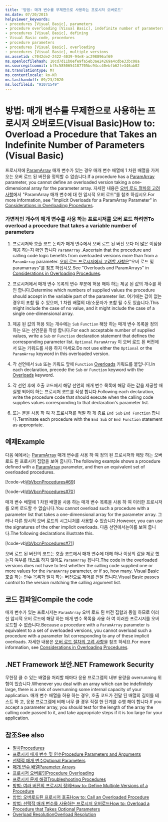 ```yaml
---
title: '방법: 매개 변수를 무제한으로 사용하는 프로시저 오버로드'
ms.date: 07/20/2015
helpviewer_keywords:
- procedures [Visual Basic], parameters
- procedure overloading [Visual Basic], indefinite number of parameters
- procedures [Visual Basic], defining
- Visual Basic code, procedures
- procedure parameters
- procedures [Visual Basic], overloading
- procedures [Visual Basic], multiple versions
ms.assetid: c7042de2-2422-4039-94e8-ac298896af69
ms.openlocfilehash: 10cd7d11b0efe9fa5eb3ae24269a4cdbe33bc08a
ms.sourcegitcommit: bf5c5850654187705bc94cc40ebfb62fe346ab02
ms.translationtype: MT
ms.contentlocale: ko-KR
ms.lasthandoff: 09/23/2020
ms.locfileid: "91071549"
---
```

# <a name="how-to-overload-a-procedure-that-takes-an-indefinite-number-of-parameters-visual-basic"></a><span data-ttu-id="7960e-102">방법: 매개 변수를 무제한으로 사용하는 프로시저 오버로드(Visual Basic)</span><span class="sxs-lookup"><span data-stu-id="7960e-102">How to: Overload a Procedure that Takes an Indefinite Number of Parameters (Visual Basic)</span></span>

<span data-ttu-id="7960e-103">프로시저에 [ParamArray](../../../language-reference/modifiers/paramarray.md) 매개 변수가 있는 경우 매개 변수 배열에 1 차원 배열을 가져오는 오버 로드 된 버전을 정의할 수 없습니다.</span><span class="sxs-lookup"><span data-stu-id="7960e-103">If a procedure has a [ParamArray](../../../language-reference/modifiers/paramarray.md) parameter, you cannot define an overloaded version taking a one-dimensional array for the parameter array.</span></span> <span data-ttu-id="7960e-104">자세한 내용은 [오버 로드 절차의 고려 사항](./considerations-in-overloading-procedures.md)에서 "ParamArray 매개 변수에 대 한 암시적 오버 로드"를 참조 하십시오.</span><span class="sxs-lookup"><span data-stu-id="7960e-104">For more information, see "Implicit Overloads for a ParamArray Parameter" in [Considerations in Overloading Procedures](./considerations-in-overloading-procedures.md).</span></span>  
  
### <a name="to-overload-a-procedure-that-takes-a-variable-number-of-parameters"></a><span data-ttu-id="7960e-105">가변적인 개수의 매개 변수를 사용 하는 프로시저를 오버 로드 하려면</span><span class="sxs-lookup"><span data-stu-id="7960e-105">To overload a procedure that takes a variable number of parameters</span></span>  
  
1. <span data-ttu-id="7960e-106">프로시저와 호출 코드 논리가 매개 변수에서 오버 로드 된 버전 보다 더 많은 이점을 제공 하는지 확인 합니다 `ParamArray` .</span><span class="sxs-lookup"><span data-stu-id="7960e-106">Ascertain that the procedure and calling code logic benefits from overloaded versions more than from a `ParamArray` parameter.</span></span> <span data-ttu-id="7960e-107">[오버 로드 프로시저에서 고려할 사항은](./considerations-in-overloading-procedures.md)"오버 로드 및 paramarrays"를 참조 하십시오.</span><span class="sxs-lookup"><span data-stu-id="7960e-107">See "Overloads and ParamArrays" in [Considerations in Overloading Procedures](./considerations-in-overloading-procedures.md).</span></span>  
  
2. <span data-ttu-id="7960e-108">프로시저에서 매개 변수 목록의 변수 부분에 허용 해야 하는 제공 된 값의 개수를 확인 합니다.</span><span class="sxs-lookup"><span data-stu-id="7960e-108">Determine which numbers of supplied values the procedure should accept in the variable part of the parameter list.</span></span> <span data-ttu-id="7960e-109">여기에는 값이 없는 경우이 포함 될 수 있으며, 1 차원 배열의 대/소문자가 포함 될 수도 있습니다.</span><span class="sxs-lookup"><span data-stu-id="7960e-109">This might include the case of no value, and it might include the case of a single one-dimensional array.</span></span>  
  
3. <span data-ttu-id="7960e-110">제공 된 값의 허용 되는 개수에는 `Sub` `Function` 해당 하는 매개 변수 목록을 정의 하는 또는 선언문을 작성 합니다.</span><span class="sxs-lookup"><span data-stu-id="7960e-110">For each acceptable number of supplied values, write a `Sub` or `Function` declaration statement that defines the corresponding parameter list.</span></span> <span data-ttu-id="7960e-111">`Optional` `ParamArray` 이 오버 로드 된 버전에서 또는 키워드를 사용 하지 마세요.</span><span class="sxs-lookup"><span data-stu-id="7960e-111">Do not use either the `Optional` or the `ParamArray` keyword in this overloaded version.</span></span>  
  
4. <span data-ttu-id="7960e-112">각 선언에서 `Sub` 또는 키워드 앞에 `Function` [Overloads](../../../language-reference/modifiers/overloads.md) 키워드를 붙입니다.</span><span class="sxs-lookup"><span data-stu-id="7960e-112">In each declaration, precede the `Sub` or `Function` keyword with the [Overloads](../../../language-reference/modifiers/overloads.md) keyword.</span></span>  
  
5. <span data-ttu-id="7960e-113">각 선언 후에 호출 코드에서 해당 선언의 매개 변수 목록에 해당 하는 값을 제공할 때 실행 되어야 하는 프로시저 코드를 작성 합니다.</span><span class="sxs-lookup"><span data-stu-id="7960e-113">Following each declaration, write the procedure code that should execute when the calling code supplies values corresponding to that declaration's parameter list.</span></span>  
  
6. <span data-ttu-id="7960e-114">또는 문을 사용 하 여 각 프로시저를 적절 하 게 종료 `End Sub` `End Function` 합니다.</span><span class="sxs-lookup"><span data-stu-id="7960e-114">Terminate each procedure with the `End Sub` or `End Function` statement as appropriate.</span></span>  
  
## <a name="example"></a><span data-ttu-id="7960e-115">예제</span><span class="sxs-lookup"><span data-stu-id="7960e-115">Example</span></span>  

 <span data-ttu-id="7960e-116">다음 예에서는 [ParamArray](../../../language-reference/modifiers/paramarray.md) 매개 변수를 사용 하 여 정의 된 프로시저와 해당 하는 오버 로드 된 프로시저 집합을 보여 줍니다.</span><span class="sxs-lookup"><span data-stu-id="7960e-116">The following example shows a procedure defined with a [ParamArray](../../../language-reference/modifiers/paramarray.md) parameter, and then an equivalent set of overloaded procedures.</span></span>  
  
 [!code-vb[VbVbcnProcedures#69](~/samples/snippets/visualbasic/VS_Snippets_VBCSharp/VbVbcnProcedures/VB/Class1.vb#69)]  
  
 [!code-vb[VbVbcnProcedures#70](~/samples/snippets/visualbasic/VS_Snippets_VBCSharp/VbVbcnProcedures/VB/Class1.vb#70)]  
  
 <span data-ttu-id="7960e-117">매개 변수 배열에 1 차원 배열을 사용 하는 매개 변수 목록을 사용 하 여 이러한 프로시저를 오버 로드할 수 없습니다.</span><span class="sxs-lookup"><span data-stu-id="7960e-117">You cannot overload such a procedure with a parameter list that takes a one-dimensional array for the parameter array.</span></span> <span data-ttu-id="7960e-118">그러나 다른 암시적 오버 로드의 시그니처를 사용할 수 있습니다.</span><span class="sxs-lookup"><span data-stu-id="7960e-118">However, you can use the signatures of the other implicit overloads.</span></span> <span data-ttu-id="7960e-119">다음 선언에서는이를 보여 줍니다.</span><span class="sxs-lookup"><span data-stu-id="7960e-119">The following declarations illustrate this.</span></span>  
  
 [!code-vb[VbVbcnProcedures#71](~/samples/snippets/visualbasic/VS_Snippets_VBCSharp/VbVbcnProcedures/VB/Class1.vb#71)]  
  
 <span data-ttu-id="7960e-120">오버 로드 된 버전의 코드는 호출 코드에서 매개 변수에 대해 하나 이상의 값을 제공 했는지 여부를 테스트 하지 않아도 `ParamArray` 됩니다.</span><span class="sxs-lookup"><span data-stu-id="7960e-120">The code in the overloaded versions does not have to test whether the calling code supplied one or more values for the `ParamArray` parameter, or if so, how many.</span></span> <span data-ttu-id="7960e-121">Visual Basic 호출 하는 인수 목록과 일치 하는 버전으로 제어를 전달 합니다.</span><span class="sxs-lookup"><span data-stu-id="7960e-121">Visual Basic passes control to the version matching the calling argument list.</span></span>  
  
## <a name="compile-the-code"></a><span data-ttu-id="7960e-122">코드 컴파일</span><span class="sxs-lookup"><span data-stu-id="7960e-122">Compile the code</span></span>  

 <span data-ttu-id="7960e-123">매개 변수가 있는 프로시저는 `ParamArray` 오버 로드 된 버전 집합과 동일 하므로 이러한 암시적 오버 로드에 해당 하는 매개 변수 목록을 사용 하 여 이러한 프로시저를 오버 로드할 수 없습니다.</span><span class="sxs-lookup"><span data-stu-id="7960e-123">Because a procedure with a `ParamArray` parameter is equivalent to a set of overloaded versions, you cannot overload such a procedure with a parameter list corresponding to any of these implicit overloads.</span></span> <span data-ttu-id="7960e-124">자세한 내용은 [오버 로드 절차의 고려 사항](./considerations-in-overloading-procedures.md)을 참조 하세요.</span><span class="sxs-lookup"><span data-stu-id="7960e-124">For more information, see [Considerations in Overloading Procedures](./considerations-in-overloading-procedures.md).</span></span>  
  
## <a name="net-framework-security"></a><span data-ttu-id="7960e-125">.NET Framework 보안</span><span class="sxs-lookup"><span data-stu-id="7960e-125">.NET Framework Security</span></span>  

 <span data-ttu-id="7960e-126">무한정 클 수 있는 배열을 처리할 때마다 응용 프로그램의 내부 용량을 overrunning 위험이 있습니다.</span><span class="sxs-lookup"><span data-stu-id="7960e-126">Whenever you deal with an array which can be indefinitely large, there is a risk of overrunning some internal capacity of your application.</span></span> <span data-ttu-id="7960e-127">매개 변수 배열을 허용 하는 경우, 호출 코드가 전달 된 배열의 길이를 테스트 하 고, 응용 프로그램에 비해 너무 클 경우 적절 한 단계를 수행 해야 합니다.</span><span class="sxs-lookup"><span data-stu-id="7960e-127">If you accept a parameter array, you should test for the length of the array the calling code passed to it, and take appropriate steps if it is too large for your application.</span></span>  
  
## <a name="see-also"></a><span data-ttu-id="7960e-128">참조</span><span class="sxs-lookup"><span data-stu-id="7960e-128">See also</span></span>

- [<span data-ttu-id="7960e-129">절차</span><span class="sxs-lookup"><span data-stu-id="7960e-129">Procedures</span></span>](./index.md)
- [<span data-ttu-id="7960e-130">프로시저 매개 변수 및 인수</span><span class="sxs-lookup"><span data-stu-id="7960e-130">Procedure Parameters and Arguments</span></span>](./procedure-parameters-and-arguments.md)
- [<span data-ttu-id="7960e-131">선택적 매개 변수</span><span class="sxs-lookup"><span data-stu-id="7960e-131">Optional Parameters</span></span>](./optional-parameters.md)
- [<span data-ttu-id="7960e-132">매개 변수 배열</span><span class="sxs-lookup"><span data-stu-id="7960e-132">Parameter Arrays</span></span>](./parameter-arrays.md)
- [<span data-ttu-id="7960e-133">프로시저 오버로딩</span><span class="sxs-lookup"><span data-stu-id="7960e-133">Procedure Overloading</span></span>](./procedure-overloading.md)
- [<span data-ttu-id="7960e-134">프로시저 문제 해결</span><span class="sxs-lookup"><span data-stu-id="7960e-134">Troubleshooting Procedures</span></span>](./troubleshooting-procedures.md)
- [<span data-ttu-id="7960e-135">방법: 여러 버전의 프로시저 정의</span><span class="sxs-lookup"><span data-stu-id="7960e-135">How to: Define Multiple Versions of a Procedure</span></span>](./how-to-define-multiple-versions-of-a-procedure.md)
- [<span data-ttu-id="7960e-136">방법: 오버로드된 프로시저 호출</span><span class="sxs-lookup"><span data-stu-id="7960e-136">How to: Call an Overloaded Procedure</span></span>](./how-to-call-an-overloaded-procedure.md)
- [<span data-ttu-id="7960e-137">방법: 선택적 매개 변수를 사용하는 프로시저 오버로드</span><span class="sxs-lookup"><span data-stu-id="7960e-137">How to: Overload a Procedure that Takes Optional Parameters</span></span>](./how-to-overload-a-procedure-that-takes-optional-parameters.md)
- [<span data-ttu-id="7960e-138">Overload Resolution</span><span class="sxs-lookup"><span data-stu-id="7960e-138">Overload Resolution</span></span>](./overload-resolution.md)
